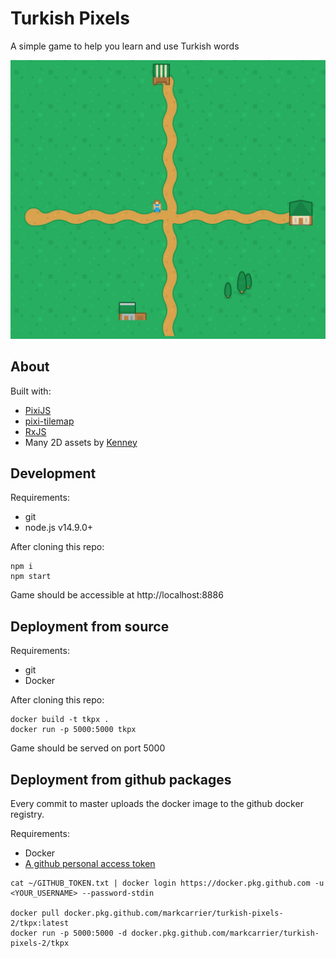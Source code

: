 # Turkish Pixels

A simple game to help you learn and use Turkish words

![Screenshot of user interface](screenshot.png)

## About
Built with:
  * [PixiJS](https://github.com/pixijs/pixi.js)
  * [pixi-tilemap](https://github.com/pixijs/pixi-tilemap)
  * [RxJS](https://github.com/ReactiveX/rxjs)
  * Many 2D assets by [Kenney](https://kenney.nl/) 

## Development
Requirements:
  * git
  * node.js v14.9.0+

After cloning this repo:
```
npm i
npm start
```

Game should be accessible at http://localhost:8886

## Deployment from source
Requirements:
  * git
  * Docker

After cloning this repo:
```
docker build -t tkpx .
docker run -p 5000:5000 tkpx
```
Game should be served on port 5000

## Deployment from github packages
Every commit to master uploads the docker image to the github docker registry.

Requirements:
  * Docker
  * [A github personal access token](https://docs.github.com/en/free-pro-team@latest/github/authenticating-to-github/creating-a-personal-access-token)

```
cat ~/GITHUB_TOKEN.txt | docker login https://docker.pkg.github.com -u <YOUR_USERNAME> --password-stdin

docker pull docker.pkg.github.com/markcarrier/turkish-pixels-2/tkpx:latest
docker run -p 5000:5000 -d docker.pkg.github.com/markcarrier/turkish-pixels-2/tkpx
```



